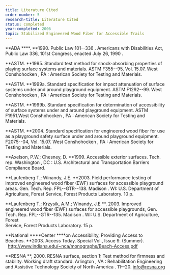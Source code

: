 ```yaml
---
title: Literature Cited
order-number: 5
research-title: Literature Cited
status: completed
year-completed: 2006
topic: Stabilized Engineered Wood Fiber for Accessible Trails 
---
```


**ADA ****. **1990\. Public Law 101--336 . Americans with Disabilities Act, Public Law 336, 101st Congress, enacted July 26, 1990 .

**ASTM. **1995\. Standard test method for shock-absorbing properties of playing surface systems and materials. ASTM F355--95, Vol. 15.07. West Conshohocken , PA : American Society for Testing and Materials.

**ASTM. **1999a. Standard specification for impact attenuation of surface systems under and around playground equipment. ASTM F1292--99. West Conshohocken , PA : American Society for Testing and Materials.

**ASTM. **1999b. Standard specification for determination of accessibility of surface systems under and around playground equipment. ASTM F1951.West Conshohocken , PA : American Society for Testing and Materials.

**ASTM. **2004\. Standard specification for engineered wood fiber for use as a playground safety surface under and around playground equipment. F2075--04, Vol. 15.07. West Conshohocken , PA : American Society for Testing and Materials.

**Axelson, P.W.; Chesney, D. **1999\. Accessible exterior surfaces. Tech. rep. Washington , DC : U.S. Architectural and Transportation Barriers Compliance Board.

**Laufenberg T.; Winandy, J.E. **2003\. Field performance testing of improved engineered wood fiber (EWF) surfaces for accessible playground areas. Gen. Tech. Rep. FPL--GTR--138. Madison . WI: U.S. Department of Agriculture, Forest Service, Forest Products Laboratory. 10 p.

**Laufenberg T.; Krzysik, A.M.; Winandy, J.E **. 2003. Improved engineered wood fiber (EWF) surfaces for accessible playgrounds, Gen. Tech. Rep. FPL--GTR--135. Madison . WI: U.S. Department of Agriculture, Forest\
Service, Forest Products Laboratory. 15 p.

**National ****Center ****on Accessibility, Providing Access to Beaches. **2003\. Access Today. Special Vol., Issue 9. (Summer).   <http://www.indiana.edu/~nca/monographs/Beach-Access.pdf>

**RESNA **, 2000. RESNA surface, section 1: Test method for firmness and stability. Working draft standard. Arlington , VA : Rehabilitation Engineering and Assistive Technology Society of North America . 11--20. <info@resna.org>
